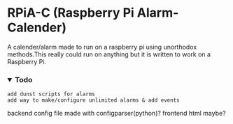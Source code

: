# RPiA-C (Raspberry Pi Alarm-Calender)
A calender/alarm made to run on a raspberry pi using unorthodox methods.This really could run on anything but it is written to work on a Raspberry Pi.

### <details open><summary>Todo</summary>
  
  ```
  add dunst scripts for alarms
  add way to make/configure unlimited alarms & add events 
  ```
  
</details>

backend config file made with configparser(python)? frontend html maybe?
